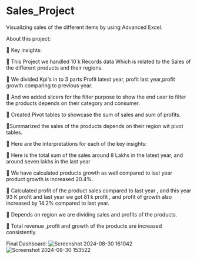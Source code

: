 # Sales_Project
Visualizing sales of the different items by using Advanced Excel.

About this project:

🎯 Key insights:

🔹 This Project we handled 10 k Records data Which is related to the Sales of the different products and their regions.

🔹 We divided Kpi's in to 3 parts Profit latest year, profit last year,profit growth comparing to previous year.

🔹 And we added slicers for the filter purpose to show the end user to filter the products depends on their category and consumer.

🔹 Created Pivot tables to showcase the sum of sales and sum of profits.

🔹Summarized the sales of the products depends on their region wit pivot tables.

📌 Here are the interpretations for each of the key insights:

💼 Here is the total sum of the sales around 8 Lakhs in the latest year, and around seven lakhs in the last year

💼 We have calculated products growth as well compared to last year product growth is increased 20.4%.

💼 Calculated profit of the product sales compared to last year , and this year 93 K profit and last year we got 81 k profit , and profit of growth also increased by 14.2% compared to last year.

💼 Depends on region we are dividing sales and profits of the products.

💼 Total revenue ,profit and growth of the products are increased consistently.

Final Dashboard:
![Screenshot 2024-08-30 161042](https://github.com/user-attachments/assets/3c79d0e5-77af-4612-be62-460fe5ca9386)
![Screenshot 2024-08-30 153522](https://github.com/user-attachments/assets/9b70a5d1-5e6f-4e30-9e5e-c0d823c33cf5)


